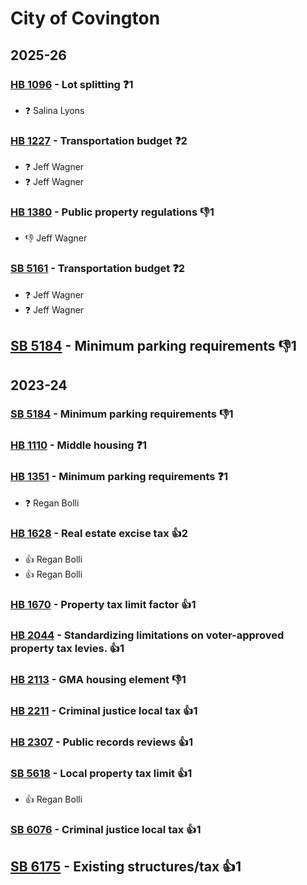 # City of Covington
## 2025-26

### [HB 1096](/bill/2025-26/hb/1096/) - Lot splitting   ❓1
* ❓ Salina Lyons

### [HB 1227](/bill/2025-26/hb/1227/) - Transportation budget   ❓2
* ❓ Jeff Wagner
* ❓ Jeff Wagner

### [HB 1380](/bill/2025-26/hb/1380/) - Public property regulations  👎1 
* 👎 Jeff Wagner

### [SB 5161](/bill/2025-26/sb/5161/) - Transportation budget   ❓2
* ❓ Jeff Wagner
* ❓ Jeff Wagner

## [SB 5184](/bill/2025-26/sb/5184/) - Minimum parking requirements  👎1 

## 2023-24

### [SB 5184](/bill/2023-24/sb/5184/) - Minimum parking requirements  👎1 

### [HB 1110](/bill/2023-24/hb/1110/) - Middle housing   ❓1

### [HB 1351](/bill/2023-24/hb/1351/) - Minimum parking requirements   ❓1
* ❓ Regan Bolli

### [HB 1628](/bill/2023-24/hb/1628/) - Real estate excise tax 👍2  
* 👍 Regan Bolli
* 👍 Regan Bolli

### [HB 1670](/bill/2023-24/hb/1670/) - Property tax limit factor 👍1  

### [HB 2044](/bill/2023-24/hb/2044/) - Standardizing limitations on voter-approved property tax levies. 👍1  

### [HB 2113](/bill/2023-24/hb/2113/) - GMA housing element  👎1 

### [HB 2211](/bill/2023-24/hb/2211/) - Criminal justice local tax 👍1  

### [HB 2307](/bill/2023-24/hb/2307/) - Public records reviews 👍1  

### [SB 5618](/bill/2023-24/sb/5618/) - Local property tax limit 👍1  
* 👍 Regan Bolli

### [SB 6076](/bill/2023-24/sb/6076/) - Criminal justice local tax 👍1  

## [SB 6175](/bill/2023-24/sb/6175/) - Existing structures/tax 👍1  
